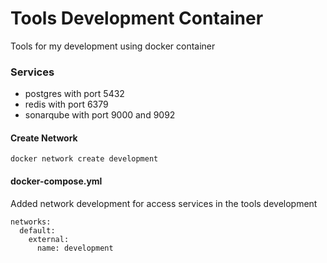 # Tools Development Container
Tools for my development using docker container


### Services

- postgres with port 5432
- redis with port 6379
- sonarqube with port 9000 and 9092

#### Create Network

`docker network create development`

#### docker-compose.yml

Added network development for access services in the tools development

```
networks: 
  default: 
    external: 
      name: development
```
